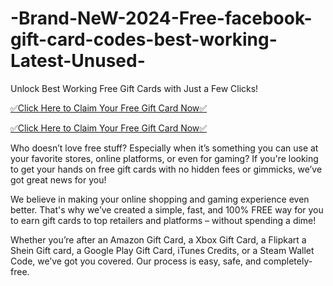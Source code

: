# -Brand-NeW-2024-Free-facebook-gift-card-codes-best-working-Latest-Unused-
Unlock Best Working Free Gift Cards with Just a Few Clicks!

[✅Click Here to Claim Your Free Gift Card Now✅](https://allgiftcards.free.nf/)

[✅Click Here to Claim Your Free Gift Card Now✅](https://allgiftcards.free.nf/)

Who doesn’t love free stuff? Especially when it’s something you can use at your favorite stores, online platforms, or even for gaming? If you're looking to get your hands on free gift cards with no hidden fees or gimmicks, we’ve got great news for you!

We believe in making your online shopping and gaming experience even better. That's why we’ve created a simple, fast, and 100% FREE way for you to earn gift cards to top retailers and platforms – without spending a dime!

Whether you’re after an Amazon Gift Card, a Xbox Gift Card, a Flipkart a Shein Gift card, a Google Play Gift Card, iTunes Credits, or a Steam Wallet Code, we’ve got you covered. Our process is easy, safe, and completely-free.

